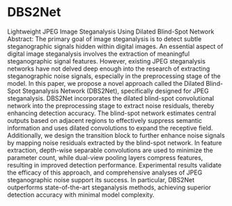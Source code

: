 # DBS2Net
Lightweight JPEG Image Steganalysis Using Dilated Blind-Spot Network
Abstract: The primary goal of image steganalysis is to detect subtle steganographic signals hidden within
digital images. An essential aspect of digital image steganalysis involves the extraction of meaningful
steganographic signal features. However, existing JPEG steganalysis networks have not delved deep
enough into the research of extracting steganographic noise signals, especially in the preprocessing
stage of the model. In this paper, we propose a novel approach called the Dilated Blind-Spot
Steganalysis Network (DBS2Net), specifically designed for JPEG steganalysis. DBS2Net incorporates
the dilated blind-spot convolutional network into the preprocessing stage to extract noise residuals,
thereby enhancing detection accuracy. The blind-spot network estimates central outputs based on
adjacent regions to effectively suppress semantic information and uses dilated convolutions to expand
the receptive field. Additionally, we design the transition block to further enhance noise signals
by mapping noise residuals extracted by the blind-spot network. In feature extraction, depth-wise
separable convolutions are used to minimize the parameter count, while dual-view pooling layers
compress features, resulting in improved detection performance. Experimental results validate the
efficacy of this approach, and comprehensive analyses of JPEG steganographic noise support its
success. In particular, DBS2Net outperforms state-of-the-art steganalysis methods, achieving superior
detection accuracy with minimal model complexity.
